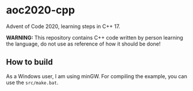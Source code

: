 # aoc2020-cpp
Advent of Code 2020, learning steps in C++ 17.

**WARNING:** This repository contains C++ code written by person learning the language, do not use as reference of how it should be done!

## How to build

As a Windows user, I am using minGW. For compiling the example, you can use the `src/make.bat`.
